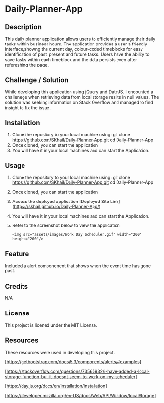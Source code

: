 # Daily-Planner-App

## Description

This daily planner application allows users to efficiently manage their daily tasks within business hours. The application provides a user a friendly interface,showng the current day, colour-coded timeblocks for easy identification of past, present and future tasks. Users have the ability to save tasks within each timeblock and the data persists even after refereshing the page .

## Challenge / Solution

While developing this application using jQuery and DateJS. I encounted a challenege when retrieving data from local storage resilts in null values. The solution was seeking information on Stack Overflow and managed to find insight to fix the issue .

## Installation

1.  Clone the repository to your local machine using:
    git clone https://github.com/SKhail/Daily-Planner-App.git
    cd Daily-Planner-App
2.  Once cloned, you can start the application
3.  You will have it in your local machines and can start the Application.

## Usage

1.  Clone the repository to your local machine using:
    git clone https://github.com/SKhail/Daily-Planner-App.git
    cd Daily-Planner-App
2.  Once cloned, you can start the application
3.  Access the deployed application [Deployed Site Link] (https://skhail.github.io/Daily-Planner-App/)
4.  You will have it in your local machines and can start the Application.
5.  Refer to the screenshot below to view the application

        <img src="assets/images/Work Day Scheduler.gif" width="200" height="200"/>

## Feature

Included a alert componenent that shows when the event time has gone past.

## Credits

N/A

## License

This project is licened under the MIT License.

## Resources

These resources were used in developing this project.

[https://getbootstrap.com/docs/5.3/components/alerts/#examples]

[https://stackoverflow.com/questions/73565932/i-have-added-a-local-storage-function-but-it-doesnt-seem-to-work-on-my-scheduler]

[https://day.js.org/docs/en/installation/installation]

[https://developer.mozilla.org/en-US/docs/Web/API/Window/localStorage]
